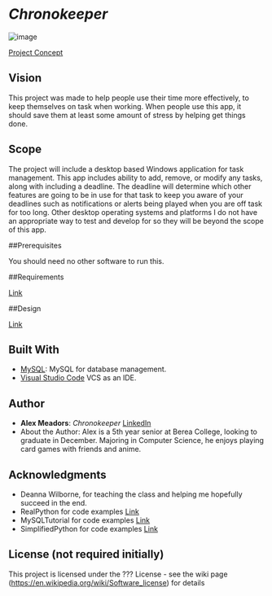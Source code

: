 # *Chronokeeper*
![image](https://github.com/CSC493-Computing-Design-Practicum/2023-fall-project-AlexMeadors/assets/54441609/f815289f-f44d-4261-b583-c6a678e02977)

[Project Concept](concept.md)

## Vision

This project was made to help people use their time more effectively, to keep themselves on task when working. When people use this app, it should save them at least some amount of stress by helping get things done.

## Scope

The project will include a desktop based Windows application for task management. This app includes ability to add, remove, or modify any tasks, along with including a deadline. The deadline will determine which other features are going to be in use for that task to keep you aware of your deadlines such as notifications or alerts being played when you are off task for too long. Other desktop operating systems and platforms I do not have an appropriate way to test and develop for so they will be beyond the scope of this app.

##Prerequisites
 
You should need no other software to run this.

##Requirements
 
[Link](requirements.md)

##Design
 
[Link](design.md)
 
## Built With

- [MySQL](https://www.mysql.com): MySQL for database management.
- [Visual Studio Code](https://code.visualstudio.com) VCS as an IDE.

## Author

- **Alex Meadors**: *Chronokeeper* [LinkedIn](https://www.linkedin.com/in/alex-meadors-8506751a0/)
- About the Author: Alex is a 5th year senior at Berea College, looking to graduate in December. Majoring in Computer Science, he enjoys playing card games with friends and anime.

## Acknowledgments

- Deanna Wilborne, for teaching the class and helping me hopefully succeed in the end.
- RealPython for code examples [Link](https://realpython.com/python-mysql/)
- MySQLTutorial for code examples [Link](https://www.mysqltutorial.org/mysql-create-table/)
- SimplifiedPython for code examples [Link](https://www.simplifiedpython.net/python-gui-login/)

## License (not required initially)

This project is licensed under the ??? License - see the wiki page (https://en.wikipedia.org/wiki/Software_license) for details

